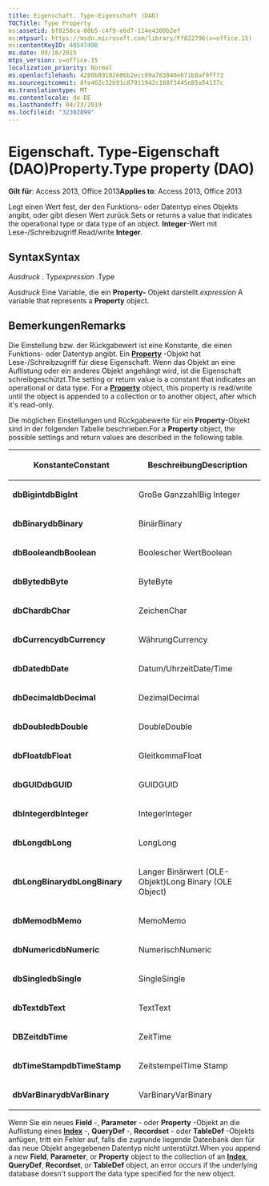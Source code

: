 ```yaml
---
title: Eigenschaft. Type-Eigenschaft (DAO)
TOCTitle: Type Property
ms:assetid: bf8258ca-08b5-c4f9-e6d7-114e4300b2ef
ms:mtpsurl: https://msdn.microsoft.com/library/Ff822796(v=office.15)
ms:contentKeyID: 48547490
ms.date: 09/18/2015
mtps_version: v=office.15
localization_priority: Normal
ms.openlocfilehash: 4280b89102e06b2ecc09a783840e671b0af9ff73
ms.sourcegitcommit: 8fe462c32b91c87911942c188f3445e85a54137c
ms.translationtype: MT
ms.contentlocale: de-DE
ms.lasthandoff: 04/23/2019
ms.locfileid: "32302899"
---
```

# <a name="propertytype-property-dao"></a><span data-ttu-id="47510-102">Eigenschaft. Type-Eigenschaft (DAO)</span><span class="sxs-lookup"><span data-stu-id="47510-102">Property.Type property (DAO)</span></span>


<span data-ttu-id="47510-103">**Gilt für**: Access 2013, Office 2013</span><span class="sxs-lookup"><span data-stu-id="47510-103">**Applies to**: Access 2013, Office 2013</span></span>

<span data-ttu-id="47510-104">Legt einen Wert fest, der den Funktions- oder Datentyp eines Objekts angibt, oder gibt diesen Wert zurück.</span><span class="sxs-lookup"><span data-stu-id="47510-104">Sets or returns a value that indicates the operational type or data type of an object.</span></span> <span data-ttu-id="47510-105">**Integer**-Wert mit Lese-/Schreibzugriff.</span><span class="sxs-lookup"><span data-stu-id="47510-105">Read/write **Integer**.</span></span>

## <a name="syntax"></a><span data-ttu-id="47510-106">Syntax</span><span class="sxs-lookup"><span data-stu-id="47510-106">Syntax</span></span>

<span data-ttu-id="47510-107">*Ausdruck* . Typ</span><span class="sxs-lookup"><span data-stu-id="47510-107">*expression* .Type</span></span>

<span data-ttu-id="47510-108">*Ausdruck* Eine Variable, die ein **Property-** Objekt darstellt.</span><span class="sxs-lookup"><span data-stu-id="47510-108">*expression* A variable that represents a **Property** object.</span></span>

## <a name="remarks"></a><span data-ttu-id="47510-109">Bemerkungen</span><span class="sxs-lookup"><span data-stu-id="47510-109">Remarks</span></span>

<span data-ttu-id="47510-p102">Die Einstellung bzw. der Rückgabewert ist eine Konstante, die einen Funktions- oder Datentyp angibt. Ein **[Property](property-object-dao.md)** -Objekt hat Lese-/Schreibzugriff für diese Eigenschaft. Wenn das Objekt an eine Auflistung oder ein anderes Objekt angehängt wird, ist die Eigenschaft schreibgeschützt.</span><span class="sxs-lookup"><span data-stu-id="47510-p102">The setting or return value is a constant that indicates an operational or data type. For a **[Property](property-object-dao.md)** object, this property is read/write until the object is appended to a collection or to another object, after which it's read-only.</span></span>

<span data-ttu-id="47510-112">Die möglichen Einstellungen und Rückgabewerte für ein **Property**-Objekt sind in der folgenden Tabelle beschrieben.</span><span class="sxs-lookup"><span data-stu-id="47510-112">For a **Property** object, the possible settings and return values are described in the following table.</span></span>

<table>
<colgroup>
<col style="width: 50%" />
<col style="width: 50%" />
</colgroup>
<thead>
<tr class="header">
<th><p><span data-ttu-id="47510-113">Konstante</span><span class="sxs-lookup"><span data-stu-id="47510-113">Constant</span></span></p></th>
<th><p><span data-ttu-id="47510-114">Beschreibung</span><span class="sxs-lookup"><span data-stu-id="47510-114">Description</span></span></p></th>
</tr>
</thead>
<tbody>
<tr class="odd">
<td><p><span data-ttu-id="47510-115"><strong>dbBigint</strong></span><span class="sxs-lookup"><span data-stu-id="47510-115"><strong>dbBigInt</strong></span></span></p></td>
<td><p><span data-ttu-id="47510-116">Große Ganzzahl</span><span class="sxs-lookup"><span data-stu-id="47510-116">Big Integer</span></span></p></td>
</tr>
<tr class="even">
<td><p><span data-ttu-id="47510-117"><strong>dbBinary</strong></span><span class="sxs-lookup"><span data-stu-id="47510-117"><strong>dbBinary</strong></span></span></p></td>
<td><p><span data-ttu-id="47510-118">Binär</span><span class="sxs-lookup"><span data-stu-id="47510-118">Binary</span></span></p></td>
</tr>
<tr class="odd">
<td><p><span data-ttu-id="47510-119"><strong>dbBoolean</strong></span><span class="sxs-lookup"><span data-stu-id="47510-119"><strong>dbBoolean</strong></span></span></p></td>
<td><p><span data-ttu-id="47510-120">Boolescher Wert</span><span class="sxs-lookup"><span data-stu-id="47510-120">Boolean</span></span></p></td>
</tr>
<tr class="even">
<td><p><span data-ttu-id="47510-121"><strong>dbByte</strong></span><span class="sxs-lookup"><span data-stu-id="47510-121"><strong>dbByte</strong></span></span></p></td>
<td><p><span data-ttu-id="47510-122">Byte</span><span class="sxs-lookup"><span data-stu-id="47510-122">Byte</span></span></p></td>
</tr>
<tr class="odd">
<td><p><span data-ttu-id="47510-123"><strong>dbChar</strong></span><span class="sxs-lookup"><span data-stu-id="47510-123"><strong>dbChar</strong></span></span></p></td>
<td><p><span data-ttu-id="47510-124">Zeichen</span><span class="sxs-lookup"><span data-stu-id="47510-124">Char</span></span></p></td>
</tr>
<tr class="even">
<td><p><span data-ttu-id="47510-125"><strong>dbCurrency</strong></span><span class="sxs-lookup"><span data-stu-id="47510-125"><strong>dbCurrency</strong></span></span></p></td>
<td><p><span data-ttu-id="47510-126">Währung</span><span class="sxs-lookup"><span data-stu-id="47510-126">Currency</span></span></p></td>
</tr>
<tr class="odd">
<td><p><span data-ttu-id="47510-127"><strong>dbDate</strong></span><span class="sxs-lookup"><span data-stu-id="47510-127"><strong>dbDate</strong></span></span></p></td>
<td><p><span data-ttu-id="47510-128">Datum/Uhrzeit</span><span class="sxs-lookup"><span data-stu-id="47510-128">Date/Time</span></span></p></td>
</tr>
<tr class="even">
<td><p><span data-ttu-id="47510-129"><strong>dbDecimal</strong></span><span class="sxs-lookup"><span data-stu-id="47510-129"><strong>dbDecimal</strong></span></span></p></td>
<td><p><span data-ttu-id="47510-130">Dezimal</span><span class="sxs-lookup"><span data-stu-id="47510-130">Decimal</span></span></p></td>
</tr>
<tr class="odd">
<td><p><span data-ttu-id="47510-131"><strong>dbDouble</strong></span><span class="sxs-lookup"><span data-stu-id="47510-131"><strong>dbDouble</strong></span></span></p></td>
<td><p><span data-ttu-id="47510-132">Double</span><span class="sxs-lookup"><span data-stu-id="47510-132">Double</span></span></p></td>
</tr>
<tr class="even">
<td><p><span data-ttu-id="47510-133"><strong>dbFloat</strong></span><span class="sxs-lookup"><span data-stu-id="47510-133"><strong>dbFloat</strong></span></span></p></td>
<td><p><span data-ttu-id="47510-134">Gleitkomma</span><span class="sxs-lookup"><span data-stu-id="47510-134">Float</span></span></p></td>
</tr>
<tr class="odd">
<td><p><span data-ttu-id="47510-135"><strong>dbGUID</strong></span><span class="sxs-lookup"><span data-stu-id="47510-135"><strong>dbGUID</strong></span></span></p></td>
<td><p><span data-ttu-id="47510-136">GUID</span><span class="sxs-lookup"><span data-stu-id="47510-136">GUID</span></span></p></td>
</tr>
<tr class="even">
<td><p><span data-ttu-id="47510-137"><strong>dbInteger</strong></span><span class="sxs-lookup"><span data-stu-id="47510-137"><strong>dbInteger</strong></span></span></p></td>
<td><p><span data-ttu-id="47510-138">Integer</span><span class="sxs-lookup"><span data-stu-id="47510-138">Integer</span></span></p></td>
</tr>
<tr class="odd">
<td><p><span data-ttu-id="47510-139"><strong>dbLong</strong></span><span class="sxs-lookup"><span data-stu-id="47510-139"><strong>dbLong</strong></span></span></p></td>
<td><p><span data-ttu-id="47510-140">Long</span><span class="sxs-lookup"><span data-stu-id="47510-140">Long</span></span></p></td>
</tr>
<tr class="even">
<td><p><span data-ttu-id="47510-141"><strong>dbLongBinary</strong></span><span class="sxs-lookup"><span data-stu-id="47510-141"><strong>dbLongBinary</strong></span></span></p></td>
<td><p><span data-ttu-id="47510-142">Langer Binärwert (OLE-Objekt)</span><span class="sxs-lookup"><span data-stu-id="47510-142">Long Binary (OLE Object)</span></span></p></td>
</tr>
<tr class="odd">
<td><p><span data-ttu-id="47510-143"><strong>dbMemo</strong></span><span class="sxs-lookup"><span data-stu-id="47510-143"><strong>dbMemo</strong></span></span></p></td>
<td><p><span data-ttu-id="47510-144">Memo</span><span class="sxs-lookup"><span data-stu-id="47510-144">Memo</span></span></p></td>
</tr>
<tr class="even">
<td><p><span data-ttu-id="47510-145"><strong>dbNumeric</strong></span><span class="sxs-lookup"><span data-stu-id="47510-145"><strong>dbNumeric</strong></span></span></p></td>
<td><p><span data-ttu-id="47510-146">Numerisch</span><span class="sxs-lookup"><span data-stu-id="47510-146">Numeric</span></span></p></td>
</tr>
<tr class="odd">
<td><p><span data-ttu-id="47510-147"><strong>dbSingle</strong></span><span class="sxs-lookup"><span data-stu-id="47510-147"><strong>dbSingle</strong></span></span></p></td>
<td><p><span data-ttu-id="47510-148">Single</span><span class="sxs-lookup"><span data-stu-id="47510-148">Single</span></span></p></td>
</tr>
<tr class="even">
<td><p><span data-ttu-id="47510-149"><strong>dbText</strong></span><span class="sxs-lookup"><span data-stu-id="47510-149"><strong>dbText</strong></span></span></p></td>
<td><p><span data-ttu-id="47510-150">Text</span><span class="sxs-lookup"><span data-stu-id="47510-150">Text</span></span></p></td>
</tr>
<tr class="odd">
<td><p><span data-ttu-id="47510-151"><strong>DBZeit</strong></span><span class="sxs-lookup"><span data-stu-id="47510-151"><strong>dbTime</strong></span></span></p></td>
<td><p><span data-ttu-id="47510-152">Zeit</span><span class="sxs-lookup"><span data-stu-id="47510-152">Time</span></span></p></td>
</tr>
<tr class="even">
<td><p><span data-ttu-id="47510-153"><strong>dbTimeStamp</strong></span><span class="sxs-lookup"><span data-stu-id="47510-153"><strong>dbTimeStamp</strong></span></span></p></td>
<td><p><span data-ttu-id="47510-154">Zeitstempel</span><span class="sxs-lookup"><span data-stu-id="47510-154">Time Stamp</span></span></p></td>
</tr>
<tr class="odd">
<td><p><span data-ttu-id="47510-155"><strong>dbVarBinary</strong></span><span class="sxs-lookup"><span data-stu-id="47510-155"><strong>dbVarBinary</strong></span></span></p></td>
<td><p><span data-ttu-id="47510-156">VarBinary</span><span class="sxs-lookup"><span data-stu-id="47510-156">VarBinary</span></span></p></td>
</tr>
</tbody>
</table>


<span data-ttu-id="47510-157">Wenn Sie ein neues **Field** -, **Parameter** - oder **Property** -Objekt an die Auflistung eines **[Index](index-object-dao.md)** -, **QueryDef** -, **Recordset** - oder **TableDef** -Objekts anfügen, tritt ein Fehler auf, falls die zugrunde liegende Datenbank den für das neue Objekt angegebenen Datentyp nicht unterstützt.</span><span class="sxs-lookup"><span data-stu-id="47510-157">When you append a new **Field**, **Parameter**, or **Property** object to the collection of an **[Index](index-object-dao.md)**, **QueryDef**, **Recordset**, or **TableDef** object, an error occurs if the underlying database doesn't support the data type specified for the new object.</span></span>

